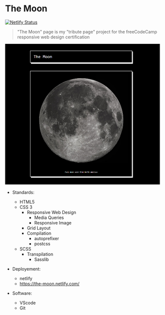 # The Moon

[![Netlify Status](https://api.netlify.com/api/v1/badges/488de9ab-534a-4056-8411-104a3207c055/deploy-status)](https://app.netlify.com/sites/the-moon/deploys)

> "The Moon" page is my "tribute page" project for the freeCodeCamp responsive web design certification

[![img](https://raw.githubusercontent.com/Drozerah/freeCodeCamp-work/master/Responsive_Web_Design_Certification/Responsive_Web_Design_Projects/Build_a_Tribute_Page/img/the-moon.netlify.com.png)](https://the-moon.netlify.com/)

- Standards: 
    - HTML5 
    - CSS 3 
        - Responsive Web Design
            - Media Queries
            - Responsive Image
        - Grid Layout
        - Compilation
            - autoprefixer
            - postcss
    - SCSS
        - Transpilation
            - Sasslib 
- Deployement: 
    - netlify
    - https://the-moon.netlify.com/
                            
- Software: 
    - VScode
    - Git